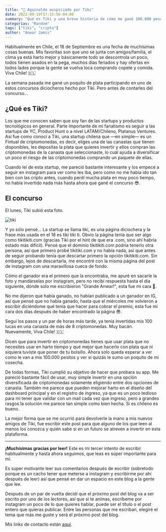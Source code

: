 ```yaml
---
title: "🎁 Aguinaldo auspiciado por Tiki"
date: 2022-09-19T17:15:56-04:00
summary: "Qué es Tiki y una breve historia de cómo me gané 100.000 pesos en una canasta diversificada de criptomonedas como BTC, ETH, BNB, ADA y otras"
categorías: "Random"
tags: ["tiki", "cripto"]
author: "Anwar Jamis"
---
```

Habitualmente en Chile, el 18 de Septiembre es una fecha de muchísimas cosas buenas. Mis favoritas son que uno se junta con amigos/familia, el clima ya está harto mejor y básicamente todo se descontrola un poco, todos tienen asados en la pega, muchos días feriados y hay ofertas en todos lados porque la gente se vuelva loca comprando copete y comida. Viva Chile! 🇨🇱

La semana pasada me gané un poquito de plata participando en uno de estos concursos diciocheros hecho por Tiki. Pero antes de contarles del concurso...

## ¿Qué es Tiki?

Los que me conocen saben que soy fan de las startups y productos tecnológicos en general. Parte importante de mi fanatismo es seguir a las startups de YC, Product Hunt o a nivel LATAM/Chileno, Platanus Ventures. Así fue como conocí a Tiki, una startup chilena que —en simple— es un Fintual de criptomonedas, es decir, eliges una de las canastas que tienen disponibles, les depositas la plata que quieres invertir y ellos compran las criptomonedas de la canasta que seleccionaste, lo cuál ayuda a diversificar un poco el riesgo de las criptomonedas comprando un paquete de ellas.

Cuando leí de esta startup, me pareció bastante interesante y los empecé a seguir en instagram para ver como les iba, pero como no me había ido tan bien con las cripto antes, cuando perdí mucha plata en muy poco tiempo, no había invertido nada más hasta ahora que gané el concurso 😎.

## El concurso

El lunes, Tiki subió esta foto.

![tiki](/posts/tiki.png)

Y yo sólo pensé... La startup se llama tiki, es una página diciochera y la frase más usada en el 18 es tiki tiki ti. Obvio la página tenía que ser algo como tikitikiti.com (gracias Tiki por el hint de que era .com, sino ahí habría estado más difícil). Pensé que el dominio tikitikiti.com podría tenerlo otra persona, así que primero probé tikitiki.com y no había nada, así que antes de seguir probando tenía que descartar primero la opción tikitikiti.com. Sin embargo, lejos de descartarla, me encontré con la misma página del post de instagram con una maravillosa cueca de fondo.

Cómo el ganador era el primero que la encontraba, me apuré en sacarle la foto y mandárselas por instagram, pero no recibí respuesta hasta el día siguiente, dónde solo me escribieron "Grande Anwar!", esta fue mi cara 🙁.

No me dijeron que había ganado, no habían publicado a un ganador en IG, así que pensé que no había ganado, hasta que el miércoles me volvieron a escribir diciéndome qué tenía que hacer para cobrar el premio, esta fue mi cara dos días después de haber encontrado la página 😎.

Seguí los pasos y un par de horas más tarde, ya tenía invertidas mis 100 lucas en una canasta de más de 8 criptomonedas. Muy bacán. Nuevamente, Viva Chile! 🇨🇱

Dicen que para invertir en criptomonedas tienes que usar plata que no necesites usar en harto tiempo y qué mejor que hacerlo con plata que ni siquiera tuviste que poner de tu bolsillo. Ahora solo queda esperar a ver como le van a mis 100.000 pesitos y ver si quizás le sumo un poquito de mi cosecha.

De todas formas, Tiki cumplió su objetivo de hacer que probara su app. Me pareció bastante fácil de usar, muy simple invertir en una opción diversificada de criptomonedas solamente eligiendo entre dos opciones de canasta. También me parece que pueden mejorar harto en el diseño del dashboard principal y en el registro de ingreso, ya que es un poco tedioso para mi tener que validar con un mail cada vez que ingreso, pero a grandes rasgos la solución me parece tan simple como bien hecha. Si es chileno es bueno.

La mejor forma que se me ocurrió para devolverle la mano a mis nuevos amigos de Tiki, fue escribir este post para que alguno de los que leen al menos los conozca y quién sabe si en un futuro se atreven a invertir en esta plataforma.

---
**¡Muchísimas gracias por leer!** Este es mi tercer intento de escribir habitualmente y hasta ahora seguimos, que leas es súper importante para mí.

Es super motivante leer sus comentarios después de escribir (sobretodo porque es un cacho tener que meterse a instagram  y escribirme por ahí después de leer) así que pensé en dar un espacio en este blog a la gente que lee.

Después de un par de vuelta decidí que el próximo post del blog va a ser escrito por uno de los lectores, así que si te animas, escríbeme por instagram un poco de lo que quieres hablar, puede ser el título o el post entero que quieras publicar. Entre las personas que me escriban, elegiré el tema que más me guste y será el próximo post del blog.

Mis links de contacto están [aquí](https://www.anwarjamis.com/contact/).

